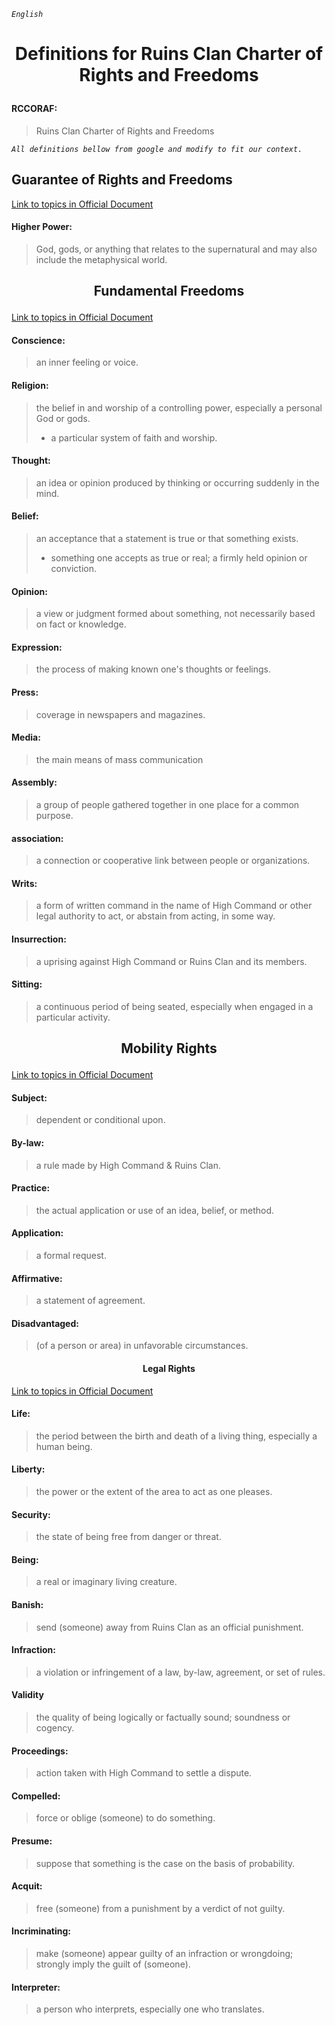 *`English`*

# <p align="center"> Definitions for Ruins Clan Charter of Rights and Freedoms </p>

#### RCCORAF:

> Ruins Clan Charter of Rights and Freedoms

*`All definitions bellow from google and modify to fit our context.`*

## Guarantee of Rights and Freedoms

[Link to topics in Official Document](https://github.com/Liberatrix/RuinsClan/blob/master/Consitution/RCCORAF/RCCORAF.md#-guarantee-of-rights-and-freedoms-)

#### Higher Power:

> God, gods, or anything that relates to the supernatural and may also include the metaphysical world.

## <p align="center"> Fundamental Freedoms </p>
[Link to topics in Official Document](https://github.com/Liberatrix/RuinsClan/blob/master/Consitution/RCCORAF/RCCORAF.md#-fundamental-freedoms-)

#### Conscience:

> an inner feeling or voice.

#### Religion:

> the belief in and worship of a controlling power, especially a personal God or gods.
> - a particular system of faith and worship.

#### Thought:

> an idea or opinion produced by thinking or occurring suddenly in the mind.

#### Belief:

> an acceptance that a statement is true or that something exists.
> - something one accepts as true or real; a firmly held opinion or conviction.

#### Opinion:

> a view or judgment formed about something, not necessarily based on fact or knowledge.

#### Expression:

> the process of making known one's thoughts or feelings.

#### Press:

> coverage in newspapers and magazines.

#### Media:

> the main means of mass communication

#### Assembly:

> a group of people gathered together in one place for a common purpose.

#### association:

> a connection or cooperative link between people or organizations.

#### Writs:

> a form of written command in the name of High Command or other legal authority to act, or abstain from acting, in some way.

#### Insurrection:

> a uprising against High Command or Ruins Clan and its members.

#### Sitting:

> a continuous period of being seated, especially when engaged in a particular activity.

## <p align="center"> Mobility Rights </p>

[Link to topics in Official Document](https://github.com/Liberatrix/RuinsClan/blob/master/Consitution/RCCORAF/RCCORAF.md#-mobility-rights-)

#### Subject:

> dependent or conditional upon.

#### By-law:

> a rule made by High Command & Ruins Clan.

#### Practice:

> the actual application or use of an idea, belief, or method.

#### Application:

> a formal request.

#### Affirmative:

> a statement of agreement.

#### Disadvantaged:

> (of a person or area) in unfavorable circumstances.

#### <p align="center"> Legal Rights </p>

[Link to topics in Official Document](https://github.com/Liberatrix/RuinsClan/blob/master/Consitution/RCCORAF/RCCORAF.md#-legal-rights-)

#### Life:

> the period between the birth and death of a living thing, especially a human being.

#### Liberty:

> the power or the extent of the area to act as one pleases.

#### Security:

> the state of being free from danger or threat.

#### Being:

> a real or imaginary living creature.

#### Banish:

> send (someone) away from Ruins Clan as an official punishment.

#### Infraction:

> a violation or infringement of a law, by-law, agreement, or set of rules.

#### Validity

> the quality of being logically or factually sound; soundness or cogency.

#### Proceedings:

> action taken with High Command to settle a dispute.

#### Compelled:

> force or oblige (someone) to do something.

#### Presume:

> suppose that something is the case on the basis of probability.

#### Acquit:

> free (someone) from a punishment by a verdict of not guilty.

#### Incriminating:

> make (someone) appear guilty of an infraction or wrongdoing; strongly imply the guilt of (someone).

#### Interpreter:

> a person who interprets, especially one who translates.

